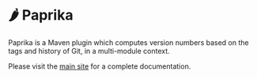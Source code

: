 
# :hot_pepper: Paprika

Paprika is a Maven plugin which computes version numbers based on the tags and history of Git, in a multi-module context.

Please visit the [main site](https://atos-digital-id.github.io/paprika/) for a complete documentation.


